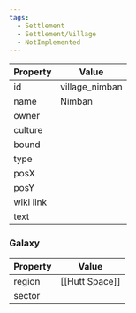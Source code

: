 ```yaml
---
tags:
  - Settlement
  - Settlement/Village
  - NotImplemented
---
```


| Property  | Value          |
| --------- | -------------- |
| id        | village_nimban |
| name      | Nimban         |
| owner     |                |
| culture   |                |
| bound     |                |
| type      |                |
| posX      |                |
| posY      |                |
| wiki link |                |
| text      |                |

### Galaxy
| Property | Value          |
| -------- | -------------- |
| region   | [[Hutt Space]] |
| sector   |                |
